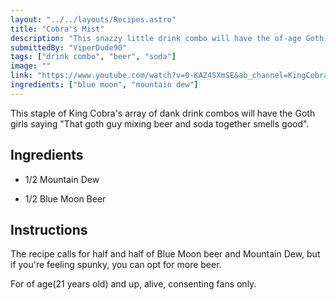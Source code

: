 ```yaml
---
layout: "../../layouts/Recipes.astro"
title: "Cobra's Mist"
description: "This snazzy little drink combo will have the of-age Goth Chicks swooning!"
submittedBy: "ViperDude90"
tags: ["drink combo", "beer", "soda"]
image: ""
link: "https://www.youtube.com/watch?v=0-KAZ4SXmSE&ab_channel=KingCobraJFS"
ingredients: ["blue moon", "mountain dew"]
---
```


This staple of King Cobra's array of dank drink combos will have the Goth girls saying "That goth guy mixing beer and soda together smells good".

## Ingredients

- 1/2 Mountain Dew

- 1/2 Blue Moon Beer

## Instructions

The recipe calls for half and half of Blue Moon beer and Mountain Dew, but if you're feeling spunky, you can opt for more beer.

For of age(21 years old) and up, alive, consenting fans only.
